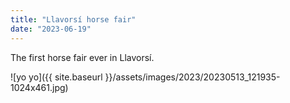 ```yaml
---
title: "Llavorsí horse fair"
date: "2023-06-19"
---
```


The first horse fair ever in Llavorsí.

![yo yo]({{ site.baseurl }}/assets/images/2023/20230513_121935-1024x461.jpg)
